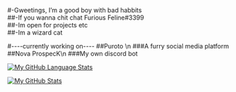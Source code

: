 #-Gweetings, I’m a good boy with bad habbits \
##-If you wanna chit chat Furious Feline#3399 \
##-Im open for projects etc\
##-Im a wizard cat

#----currently working on----
##Puroto \n
###A furry social media platform
##Nova ProspecK\n
###My own discord bot 




 [![My GitHub Language Stats](https://github-readme-stats.vercel.app/api/top-langs/?username=FissionFeline&langs_count=5&theme=tokyonight)]()


[![My GitHub Stats](https://github-readme-stats.vercel.app/api/?username=FissionFeline&count_private=true&theme=tokyonight&showicons=true)]()















<!---
FissionFeline/FissionFeline is a ✨ special ✨ repository because its `README.md` (this file) appears on your GitHub profile.
You can click the Preview link to take a look at your changes.
--->

